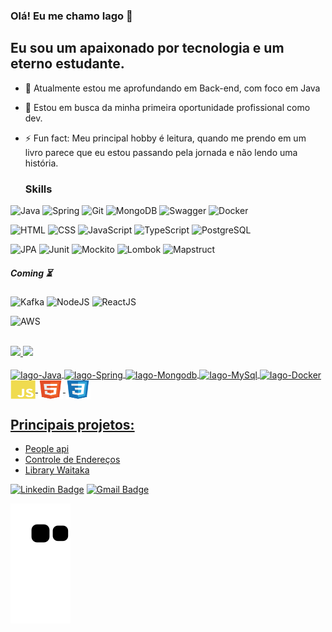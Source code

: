 ### Olá! Eu me chamo Iago 👋

## Eu sou um apaixonado por tecnologia e um eterno estudante.

- 🔭 Atualmente estou me aprofundando em Back-end, com foco em Java
- 👯 Estou em busca da minha primeira oportunidade profissional como dev.
- ⚡ Fun fact: Meu principal hobby é leitura, quando me prendo em um livro parece que eu estou passando pela jornada e não lendo uma história.



 
  ### Skills


![Java](https://img.shields.io/badge/-Java-39404b?style=flat&logo=Java)
![Spring](https://img.shields.io/badge/-Spring-39404b?style=flat&logo=Spring)
![Git](https://img.shields.io/badge/-Git-39404b?style=flat&logo=git)
![MongoDB](https://img.shields.io/badge/-MongoDB-39404b?style=flat&logo=MongoDB)
![Swagger](https://img.shields.io/badge/-Swagger-39404b?style=flat&logo=Swagger)
![Docker](https://img.shields.io/badge/-Docker-39404b?style=flat&logo=Docker)

![HTML](https://img.shields.io/badge/-HTML5-39404b?style=flat&logo=HTML5)
![CSS](https://img.shields.io/badge/-CSS-39404b?style=flat&logo=CSS3&logoColor=1572B6)
![JavaScript](https://img.shields.io/badge/-JavaScript-39404b?style=flat&logo=javascript)
![TypeScript](https://img.shields.io/badge/-TypeScript-39404b?style=flat&logo=typescript)
![PostgreSQL](https://img.shields.io/badge/-PostgreSQL-39404b?style=flat&logo=postgresql&logoColor=3d9fee)

![JPA](https://img.shields.io/badge/-JPA-39404b?style=flat&logo=JPA)
![Junit](https://img.shields.io/badge/-Junit-39404b?style=flat&logo=Junit)
![Mockito](https://img.shields.io/badge/-Mockito-39404b?style=flat&logo=Mockito)
![Lombok](https://img.shields.io/badge/-Lombok-39404b?style=flat&logo=Lombok)
![Mapstruct](https://img.shields.io/badge/-Mapstruct-39404b?style=flat&logo=Mapstruct)


   ##### Coming ⏳
   ![Kafka](https://img.shields.io/badge/-Kafka-39404b?style=flat&logo=Kafka)
   ![NodeJS](https://img.shields.io/badge/-NodeJS-39404b?style=flat&logo=Kafka)
   ![ReactJS](https://img.shields.io/badge/-ReactJS-39404b?style=flat&logo=AWS)

   ![AWS](https://img.shields.io/badge/-AWS-39404b?style=flat&logo=AWS)


<br/>
 <div>
  <a href="https://github.com/iagoAguiar">
  <img height="180em" src="https://github-readme-stats.vercel.app/api?username=iagoAguiar&show_icons=true&theme=dracula&include_all_commits=true&count_private=true"/>
  <img height="180em" src="https://github-readme-stats.vercel.app/api/top-langs/?username=iagoAguiar&layout=compact&langs_count=7&theme=dracula"/>
</div>
  
<div style="display: inline_block"><br>
   <img align="center" alt="Iago-Java" height="30" width="40" src="https://cdn.jsdelivr.net/gh/devicons/devicon/icons/java/java-original.svg" />
   <img align="center" alt="Iago-Spring"  height="30" width="40"  src="https://cdn.jsdelivr.net/gh/devicons/devicon/icons/spring/spring-original.svg" />
  <img align="center" alt="Iago-Mongodb"  height="30" width="40"  src="https://cdn.jsdelivr.net/gh/devicons/devicon/icons/mongodb/mongodb-original.svg" />
  <img align="center" alt="Iago-MySql" height="30" width="40" src="https://cdn.jsdelivr.net/gh/devicons/devicon/icons/mysql/mysql-original.svg" />
  <img align="center" alt="Iago-Docker" height="30" width="40"  src="https://cdn.jsdelivr.net/gh/devicons/devicon/icons/docker/docker-original-wordmark.svg" />
  <img align="center" alt="Iago-Js" height="30" width="40" src="https://raw.githubusercontent.com/devicons/devicon/master/icons/javascript/javascript-plain.svg">
  <img align="center" alt="Rafa-HTML" height="30" width="40" src="https://raw.githubusercontent.com/devicons/devicon/master/icons/html5/html5-original.svg">
  <img align="center" alt="Rafa-CSS" height="30" width="40" src="https://raw.githubusercontent.com/devicons/devicon/master/icons/css3/css3-original.svg">
</div>
  
  ## Principais projetos:               
  

  
- [People api](https://github.com/iagoAguiar/peopleapi-live)
- [Controle de Endereços](https://github.com/iagoAguiar/ControleEnderecos)
- [Library Waitaka](https://github.com/iagoAguiar/libraryWaitaka/)
 
<div> 

[![Linkedin Badge](https://img.shields.io/badge/-Iago-blue?style=flat-square&logo=Linkedin&logoColor=white&link=https://www.linkedin.com/in/iagoduarte/)](https://www.linkedin.com/in/iagoduarte/)
[![Gmail Badge](https://img.shields.io/badge/-iagoaguiar202@gmail.com-c14438?style=flat-square&logo=Gmail&logoColor=white&link=mailto:iagoaguiar202@gmail.com)](mailto:iagoaguiar202@gmail.com)
 
  
  ![Snake animation](https://github.com/iagoAguiar/iagoAguiar/blob/output/github-contribution-grid-snake.svg)
 
</div>






